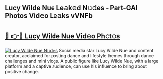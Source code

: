 ## Lucy Wilde Nue Le𝚊k𝚎d N𝚞𝚍es - Part-GAI Photos Vid𝚎o Le𝚊ks vVNFb

# <h2><a href="http://fb9dxam.evod.top/?m=Lucy+Wilde+Nue">🔗 👉🔴 Lucy Wilde Nue Vid𝚎o Ph𝚘t𝚘s</a></h2>

[![Lucy Wilde Nue N𝚞d𝚎s](https://i.imgur.com/8V9OHl7.gif)](http://fb9dxam.evod.top/?m=Lucy+Wilde+Nue)
Social media star Lucy Wilde Nue and content creator, acclaimed for posting dance and lifestyle themes through dance challenges and mini vlogs. A public figure like Lucy Wilde Nue, with a large platform and a captive audience, can use his influence to bring about positive change. 
